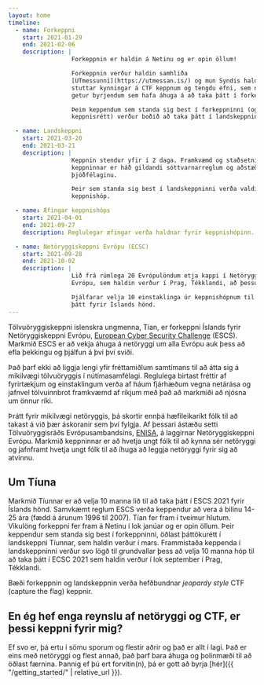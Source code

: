 ```yaml
---
layout: home
timeline:
  - name: Forkeppni
    start: 2021-01-29
    end: 2021-02-06
    description: |
                  Forkeppnin er haldin á Netinu og er opin öllum!

                  Forkeppnin verður haldin samhliða
                  [UTmessunni](https://utmessan.is/) og mun Syndis halda
                  stuttar kynningar á CTF keppnum og tengdu efni, sem nýst
                  getur byrjendum sem hafa áhuga á að taka þátt í forkeppninni.

                  Þeim keppendum sem standa sig best í forkeppninni (og hafa
                  keppnisrétt) verður boðið að taka þátt í landskeppninni.

  - name: Landskeppni
    start: 2021-03-20
    end: 2021-03-21
    description: |
                  Keppnin stendur yfir í 2 daga. Framkvæmd og staðsetning
                  keppninnar er háð gildandi sóttvarnarreglum og aðstæðum í
                  þjóðfélaginu.

                  Þeir sem standa sig best í landskeppninni verða valdir í
                  keppnishóp.

  - name: Æfingar keppnishóps
    start: 2021-04-01
    end: 2021-09-27
    description: Reglulegar æfingar verða haldnar fyrir keppnishópinn.

  - name: Netöryggiskeppni Evrópu (ECSC)
    start: 2021-09-28
    end: 2021-10-02
    description: |
                  Lið frá rúmlega 20 Evrópulöndum etja kappi í Netöryggiskeppni
                  Evrópu, sem haldin verður í Prag, Tékklandi, að þessu sinni.

                  Þjálfarar velja 10 einstaklinga úr keppnishópnum til að taka
                  þátt fyrir Íslands hönd.
---
```


Tölvuöryggiskeppni íslenskra ungmenna, Tían, er forkeppni Íslands fyrir
Netöryggiskeppni Evrópu, [European Cyber Security
Challenge](https://europeancybersecuritychallenge.eu) (ESCS). Markmið ESCS er
að vekja áhuga á netöryggi um alla Evrópu auk þess að efla þekkingu og þjálfun
á því því sviði.

Það þarf ekki að liggja lengi yfir fréttamiðlum samtímans til að átta sig
á mikilvægi tölvuöryggis í nútímasamfélagi. Reglulega birtast fréttir af
fyrirtækjum og einstaklingum verða af háum fjárhæðum vegna netárása og jafnvel
tölvuinnbrot framkvæmd af ríkjum með það að markmiði að njósna um önnur ríki.

Þrátt fyrir mikilvægi netöryggis, þá skortir ennþá hæfileikaríkt fólk
til að takast á við þær áskoranir sem því fylgja. Af þessari ástæðu setti
Tölvuöryggisráðs Evrópusambandsins, [ENISA](https://www.enisa.europa.eu/), á
laggirnar Netöryggiskeppni Evrópu. Markmið keppninnar er að hvetja ungt fólk
til að kynna sér netöryggi og jafnframt hvetja ungt fólk til að íhuga að
leggja netöryggi fyrir sig að atvinnu.

Um Tíuna
--------

Markmið Tíunnar er að velja 10 manna lið til að taka þátt í ESCS 2021 fyrir
Íslands hönd. Samvkæmt reglum ESCS verða keppendur að vera á bilinu 14-25 ára
(fædd á árunum 1996 til 2007). Tían fer fram í tveimur hlutum. Vikulöng
forkeppni fer fram á Netinu í lok janúar og er opin öllum. Þeir keppendur sem
standa sig best í forkeppninni, öðlast þáttökurétt í landskeppni Tíunnar, sem
haldin verður í mars. Frammistaða keppenda í landskeppninni verður svo lögð til
grundvallar þess að velja 10 manna hóp til að taka þátt í ECSC 2021 sem haldin
verður í lok september í Prag, Tékklandi.

Bæði forkeppnin og landskeppnin verða hefðbundnar *jeopardy style* CTF
(capture the flag) keppnir.

En ég hef enga reynslu af netöryggi og CTF, er þessi keppni fyrir mig?
----------------------------------------------------------------------

Ef svo er, þá ertu í sömu sporum og flestir aðrir og það er allt í lagi. Það er
eins með netöryggi og flest annað, það þarf bara áhuga og þolinmæði til að
öðlast færnina. Þannig ef þú ert forvitin(n), þá er gott að byrja
[hér]({{ "/getting_started/" | relative_url }}).




